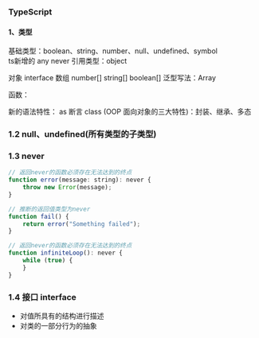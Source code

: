 ### TypeScript

#### 1、类型
基础类型：boolean、string、number、null、undefined、symbol  
ts新增的  any  never
引用类型：object

对象 interface
数组 number[]  string[]  boolean[]  泛型写法：Array<number>

函数：

新的语法特性：
as 断言
class (OOP 面向对象的三大特性)：封装、继承、多态

### 1.2 null、undefined(所有类型的子类型)


### 1.3 never

```js
// 返回never的函数必须存在无法达到的终点
function error(message: string): never {
    throw new Error(message);
}

// 推断的返回值类型为never
function fail() {
    return error("Something failed");
}

// 返回never的函数必须存在无法达到的终点
function infiniteLoop(): never {
    while (true) {
    }
}
```

### 1.4 接口 interface
- 对值所具有的结构进行描述
- 对类的一部分行为的抽象
